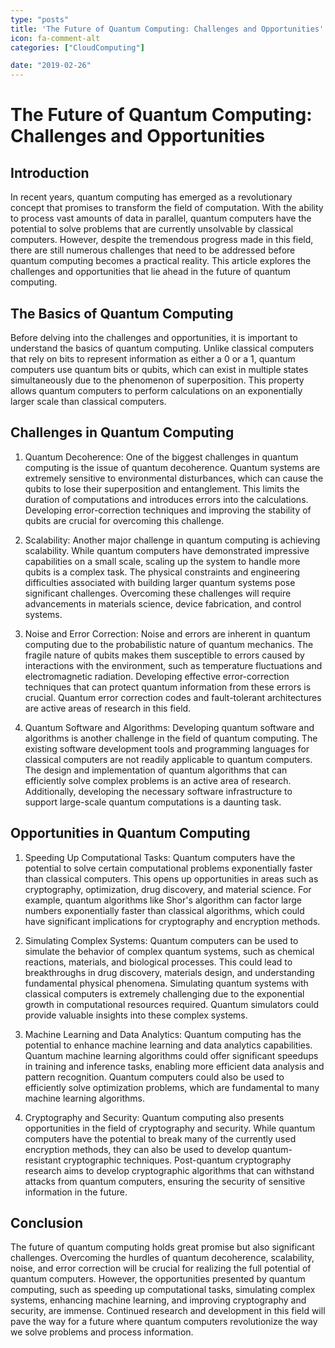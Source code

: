 ```yaml
---
type: "posts"
title: 'The Future of Quantum Computing: Challenges and Opportunities'
icon: fa-comment-alt
categories: ["CloudComputing"]

date: "2019-02-26"
---
```




# The Future of Quantum Computing: Challenges and Opportunities

## Introduction

In recent years, quantum computing has emerged as a revolutionary concept that promises to transform the field of computation. With the ability to process vast amounts of data in parallel, quantum computers have the potential to solve problems that are currently unsolvable by classical computers. However, despite the tremendous progress made in this field, there are still numerous challenges that need to be addressed before quantum computing becomes a practical reality. This article explores the challenges and opportunities that lie ahead in the future of quantum computing.

## The Basics of Quantum Computing

Before delving into the challenges and opportunities, it is important to understand the basics of quantum computing. Unlike classical computers that rely on bits to represent information as either a 0 or a 1, quantum computers use quantum bits or qubits, which can exist in multiple states simultaneously due to the phenomenon of superposition. This property allows quantum computers to perform calculations on an exponentially larger scale than classical computers.

## Challenges in Quantum Computing

1. Quantum Decoherence: One of the biggest challenges in quantum computing is the issue of quantum decoherence. Quantum systems are extremely sensitive to environmental disturbances, which can cause the qubits to lose their superposition and entanglement. This limits the duration of computations and introduces errors into the calculations. Developing error-correction techniques and improving the stability of qubits are crucial for overcoming this challenge.

2. Scalability: Another major challenge in quantum computing is achieving scalability. While quantum computers have demonstrated impressive capabilities on a small scale, scaling up the system to handle more qubits is a complex task. The physical constraints and engineering difficulties associated with building larger quantum systems pose significant challenges. Overcoming these challenges will require advancements in materials science, device fabrication, and control systems.

3. Noise and Error Correction: Noise and errors are inherent in quantum computing due to the probabilistic nature of quantum mechanics. The fragile nature of qubits makes them susceptible to errors caused by interactions with the environment, such as temperature fluctuations and electromagnetic radiation. Developing effective error-correction techniques that can protect quantum information from these errors is crucial. Quantum error correction codes and fault-tolerant architectures are active areas of research in this field.

4. Quantum Software and Algorithms: Developing quantum software and algorithms is another challenge in the field of quantum computing. The existing software development tools and programming languages for classical computers are not readily applicable to quantum computers. The design and implementation of quantum algorithms that can efficiently solve complex problems is an active area of research. Additionally, developing the necessary software infrastructure to support large-scale quantum computations is a daunting task.

## Opportunities in Quantum Computing

1. Speeding Up Computational Tasks: Quantum computers have the potential to solve certain computational problems exponentially faster than classical computers. This opens up opportunities in areas such as cryptography, optimization, drug discovery, and material science. For example, quantum algorithms like Shor's algorithm can factor large numbers exponentially faster than classical algorithms, which could have significant implications for cryptography and encryption methods.

2. Simulating Complex Systems: Quantum computers can be used to simulate the behavior of complex quantum systems, such as chemical reactions, materials, and biological processes. This could lead to breakthroughs in drug discovery, materials design, and understanding fundamental physical phenomena. Simulating quantum systems with classical computers is extremely challenging due to the exponential growth in computational resources required. Quantum simulators could provide valuable insights into these complex systems.

3. Machine Learning and Data Analytics: Quantum computing has the potential to enhance machine learning and data analytics capabilities. Quantum machine learning algorithms could offer significant speedups in training and inference tasks, enabling more efficient data analysis and pattern recognition. Quantum computers could also be used to efficiently solve optimization problems, which are fundamental to many machine learning algorithms.

4. Cryptography and Security: Quantum computing also presents opportunities in the field of cryptography and security. While quantum computers have the potential to break many of the currently used encryption methods, they can also be used to develop quantum-resistant cryptographic techniques. Post-quantum cryptography research aims to develop cryptographic algorithms that can withstand attacks from quantum computers, ensuring the security of sensitive information in the future.

## Conclusion

The future of quantum computing holds great promise but also significant challenges. Overcoming the hurdles of quantum decoherence, scalability, noise, and error correction will be crucial for realizing the full potential of quantum computers. However, the opportunities presented by quantum computing, such as speeding up computational tasks, simulating complex systems, enhancing machine learning, and improving cryptography and security, are immense. Continued research and development in this field will pave the way for a future where quantum computers revolutionize the way we solve problems and process information.
